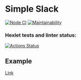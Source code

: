 # Simple Slack

[![Node CI](https://github.com/f4hr/frontend-project-lvl4/actions/workflows/nodejs.yml/badge.svg)](https://github.com/f4hr/frontend-project-lvl4/actions/workflows/nodejs.yml)
[![Maintainability](https://api.codeclimate.com/v1/badges/6de19137443f09421a64/maintainability)](https://codeclimate.com/github/f4hr/frontend-project-lvl4/maintainability)

### Hexlet tests and linter status:
[![Actions Status](https://github.com/f4hr/frontend-project-lvl4/workflows/hexlet-check/badge.svg)](https://github.com/f4hr/frontend-project-lvl4/actions)

## Example

[Link](https://f4hr-simple-slack.herokuapp.com/)
